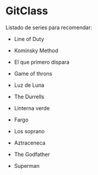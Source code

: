 # GitClass

Listado de series para recomendar:

- Line of Duty
- Kominsky Method
- El que primero dispara
- Game of throns
- Luz de Luna
- The Durrells
- Linterna verde
- Fargo
- Los soprano

- Aztraceneca

- The Godfather
- Superman
